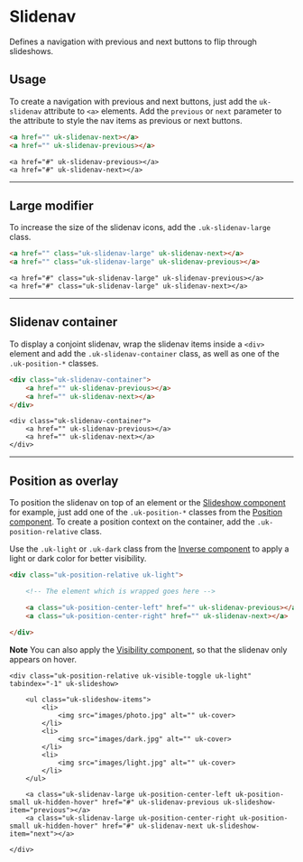 # Slidenav

<p class="uk-text-lead">Defines a navigation with previous and next buttons to flip through slideshows.</p>

## Usage

To create a navigation with previous and next buttons, just add the `uk-slidenav` attribute to `<a>` elements. Add the `previous` or `next` parameter to the attribute to style the nav items as previous or next buttons.

```html
<a href="" uk-slidenav-next></a>
<a href="" uk-slidenav-previous></a>
```

```example
<a href="#" uk-slidenav-previous></a>
<a href="#" uk-slidenav-next></a>
```

***

## Large modifier

To increase the size of the slidenav icons, add the `.uk-slidenav-large` class.

```html
<a href="" class="uk-slidenav-large" uk-slidenav-next></a>
<a href="" class="uk-slidenav-large" uk-slidenav-previous></a>
```

```example
<a href="#" class="uk-slidenav-large" uk-slidenav-previous></a>
<a href="#" class="uk-slidenav-large" uk-slidenav-next></a>
```

***

## Slidenav container

To display a conjoint slidenav, wrap the slidenav items inside a `<div>` element and add the `.uk-slidenav-container` class, as well as one of the `.uk-position-*` classes.

```html
<div class="uk-slidenav-container">
    <a href="" uk-slidenav-previous></a>
    <a href="" uk-slidenav-next></a>
</div>
```

```example
<div class="uk-slidenav-container">
    <a href="" uk-slidenav-previous></a>
    <a href="" uk-slidenav-next></a>
</div>
```

***

## Position as overlay

To position the slidenav on top of an element or the [Slideshow component](slideshow.md) for example, just add one of the `.uk-position-*` classes from the [Position component](position.md). To create a position context on the container, add the `.uk-position-relative` class.

Use the `.uk-light` or `.uk-dark` class from the [Inverse component](inverse.md) to apply a light or dark color for better visibility.

```html
<div class="uk-position-relative uk-light">

    <!-- The element which is wrapped goes here -->

    <a class="uk-position-center-left" href="" uk-slidenav-previous></a>
    <a class="uk-position-center-right" href="" uk-slidenav-next></a>

</div>
```

**Note** You can also apply the [Visibility component](visibility.md#toggle), so that the slidenav only appears on hover.

```example
<div class="uk-position-relative uk-visible-toggle uk-light" tabindex="-1" uk-slideshow>

    <ul class="uk-slideshow-items">
        <li>
            <img src="images/photo.jpg" alt="" uk-cover>
        </li>
        <li>
            <img src="images/dark.jpg" alt="" uk-cover>
        </li>
        <li>
            <img src="images/light.jpg" alt="" uk-cover>
        </li>
    </ul>

    <a class="uk-slidenav-large uk-position-center-left uk-position-small uk-hidden-hover" href="#" uk-slidenav-previous uk-slideshow-item="previous"></a>
    <a class="uk-slidenav-large uk-position-center-right uk-position-small uk-hidden-hover" href="#" uk-slidenav-next uk-slideshow-item="next"></a>

</div>
```
